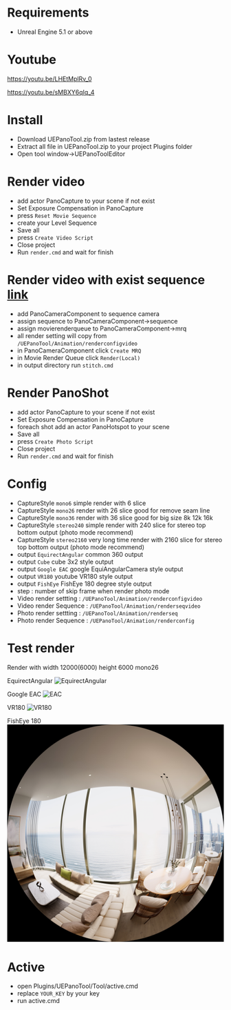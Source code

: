 
# Requirements

- Unreal Engine 5.1 or above

# Youtube

https://youtu.be/LHEtMplRv_0

https://youtu.be/sMBXY6qIq_4

# Install

- Download UEPanoTool.zip from lastest release
- Extract all file in UEPanoTool.zip to your project Plugins folder
- Open tool window->UEPanoToolEditor

# Render video

- add actor PanoCapture to your scene if not exist
- Set Exposure Compensation in PanoCapture
- press `Reset Movie Sequence`
- create your Level Sequence
- Save all
- press `Create Video Script`
- Close project
- Run `render.cmd` and wait for finish

# Render video with exist sequence [link](./Plugins/UEPanoTool/RenderVideo.md)

- add PanoCameraComponent to sequence camera
- assign sequence to PanoCameraComponent->sequence 
- assign movierenderqueue to PanoCameraComponent->mrq
- all render setting will copy from `/UEPanoTool/Animation/renderconfigvideo`
- in PanoCameraComponent click `Create MRQ`
- in Movie Render Queue click `Render(Local)`
- in output directory run `stitch.cmd`


# Render PanoShot

- add actor PanoCapture to your scene if not exist
- Set Exposure Compensation in PanoCapture
- foreach shot add an actor PanoHotspot to your scene 
- Save all
- press `Create Photo Script`
- Close project
- Run `render.cmd` and wait for finish

# Config

- CaptureStyle `mono6` simple render with 6 slice
- CaptureStyle `mono26` render with 26 slice good for remove seam line
- CaptureStyle `mono36` render with 36 slice good for big size 8k 12k 16k
- CaptureStyle `stereo240` simple render with 240 slice for stereo top bottom output (photo mode recommend)
- CaptureStyle `stereo2160` very long time render with 2160 slice for stereo top bottom output (photo mode recommend)
- output `EquirectAngular` common 360 output
- output `Cube` cube 3x2 style output
- output `Google EAC` google EquiAngularCamera style output
- output `VR180` youtube VR180 style output
- output `FishEye` FishEye 180 degree style output
- step : number of skip frame when render photo mode
- Video render settting : `/UEPanoTool/Animation/renderconfigvideo`
- Video render Sequence : `/UEPanoTool/Animation/renderseqvideo`
- Photo render settting : `/UEPanoTool/Animation/renderseq`
- Photo render Sequence : `/UEPanoTool/Animation/renderconfig`


# Test render 

Render with width 12000(6000) height 6000 mono26 

EquirectAngular
![EquirectAngular](./Saved/MovieRenders_output/EquirectAngular.jpg)

Google EAC
![EAC](./Saved/MovieRenders_output/EAC.jpg)

VR180
![VR180](./Saved/MovieRenders_output/vr180.jpg)

FishEye 180
![FishEye](./Saved/MovieRenders_output/Fisheye.jpg)

# Active

- open Plugins/UEPanoTool/Tool/active.cmd
- replace `YOUR_KEY` by your key
- run active.cmd